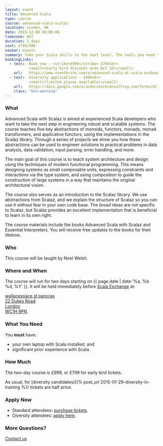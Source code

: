 ```yaml
---
layout: event
title: Advanced Scala
type: course
course: advanced-scala-scalaz
location: London, UK
date: 2015-12-08 09:00:00
timezone: BST
duration: 2 days
cost: £799/999
navbar: events
summary: Take your Scala skills to the next level. The tools you need to build large scale systems in Scala.
bookingLinks:
  - text:  Book now - <strike>£999</strike> £799<br>
           <small>(early bird discount ends Oct 16)</small>
    url:   https://www.eventbrite.com/e/advanced-scala-at-scala-exchange-tickets-18667853051
  - text:  Diversity applications - £499<br>
           <small>(limited places available)</small>
    url:   https://docs.google.com/a/underscoreconsulting.com/forms/d/1dyPrqPrhj0MIVsRR3rbxhl2ZrJc3yQ_0XIqJMoGo8iY/viewform
    class: "btn-warning"
---
```


### What

Advanced Scala with Scalaz is aimed at experienced Scala developers who want to take the next step in engineering robust and scalable systems. The course teaches five key abstractions of monoids, functors, monads, monad transformers, and applicative functors, using the implementations in the Scalaz library. Through a series of projects we show you how these abstractions can be used to engineer solutions to practical problems in data analysis, data validation, input parsing, error handling, and more.

The main goal of this course is to teach system architecture and design using the techniques of modern functional programming. This means designing systems as small composable units, expressing constraints and interactions via the type system, and using composition to guide the construction of large systems in a way that maintains the original architectural vision.

The course also serves as an introduction to the Scalaz library. We use abstractions from Scalaz, and we explain the structure of Scalaz so you can use it without fear in your own code base. The broad ideas are not specific to Scalaz, but Scalaz provides an excellent implementation that is beneficial to learn in its own right.

The course materials include the books Advanced Scala with Scalaz and Essential Interpreters.
You will receive free updates to the books for their lifetime.

### Who

This course will be taught by Noel Welsh.

### Where and When

The course will run for two days starting on {{ page.date | date:'%a, %b %d, %Y' }}. It will be held immediately before [Scala Exchange](http://scala.exchange/) at:

[wallacespace st pancras  
22 Dukes Road  
London  
WC1H 9PN](https://www.google.co.uk/maps/place/Wallacespace/@51.5268519,-0.1292496,17z/data=!4m5!1m2!2m1!1swallacespace+st+pancras!3m1!1s0x487604cb540be729:0xcd332b8e9f06bdcf?hl=en).

### What You Need

You **must** have:

- your own laptop with Scala installed; and
- significant prior experience with Scala.

### How Much

The two-day course is £999, or £799 for early bird tickets.

As usual, for [diversity candidates]({% post_url 2015-01-29-diversity-in-training %}) tickets are half price.

### Apply Now

- Standard attendees: [purchase tickets](https://www.eventbrite.com/e/advanced-scala-at-scala-world-tickets-17455643299).
- Diversity attendees: [apply here](https://docs.google.com/a/underscoreconsulting.com/forms/d/1dyPrqPrhj0MIVsRR3rbxhl2ZrJc3yQ_0XIqJMoGo8iY/viewform).

### More Questions?

[Contact us](/contact)
